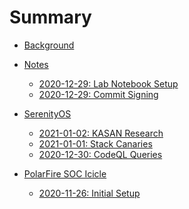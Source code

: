 # Summary

- [Background](./background.md)

- [Notes]()
    - [2020-12-29: Lab Notebook Setup](./notes/2020-12-29.md)
    - [2020-12-29: Commit Signing](./notes/2020-12-29-gpg-signing.md)

- [SerenityOS]()
    - [2021-01-02: KASAN Research](./serenityos/2021-01-02.md)
    - [2021-01-01: Stack Canaries](./serenityos/2021-01-01.md)
    - [2020-12-30: CodeQL Queries](./serenityos/2020-12-30.md)

- [PolarFire SOC Icicle]()
    - [2020-11-26: Initial Setup](./polarfire/2020-11-26.md)
